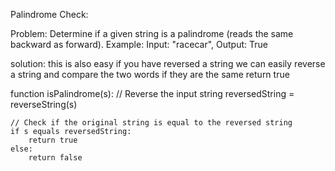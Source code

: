 Palindrome Check:

Problem: Determine if a given string is a palindrome (reads the same backward as forward).
Example: Input: "racecar", Output: True

solution:
this is also easy if you have reversed a string we can easily reverse a string and compare the two words if they are the same return true 

function isPalindrome(s):
    // Reverse the input string
    reversedString = reverseString(s)

    // Check if the original string is equal to the reversed string
    if s equals reversedString:
        return true
    else:
        return false

